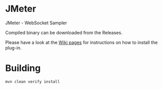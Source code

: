JMeter
======

JMeter - WebSocket Sampler

Compiled binary can be downloaded from the Releases.

Please have a look at the [Wiki pages](https://github.com/maciejzaleski/JMeter-WebSocketSampler/wiki) for instructions on how to install the plug-in.

# Building
```mvn clean verify install```